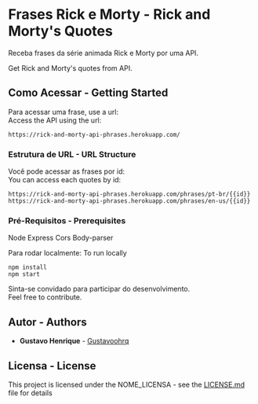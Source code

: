 # Frases Rick e Morty - Rick and Morty's Quotes

Receba frases da série animada Rick e Morty por uma API.

Get Rick and Morty's quotes from API.

## Como Acessar - Getting Started

Para acessar uma frase, use a url:</br>
Access the API using the url:

```
https://rick-and-morty-api-phrases.herokuapp.com/
```
### Estrutura de URL - URL Structure

Você pode acessar as frases por id:</br>
You can access each quotes by id:
```
https://rick-and-morty-api-phrases.herokuapp.com/phrases/pt-br/{{id}}
https://rick-and-morty-api-phrases.herokuapp.com/phrases/en-us/{{id}}
```

### Pré-Requisitos - Prerequisites

Node
Express
Cors
Body-parser

Para rodar localmente:
To run locally

```
npm install
npm start
```


Sinta-se convidado para participar do desenvolvimento.</br>
Feel free to contribute.

## Autor - Authors

* **Gustavo Henrique** - [Gustavoohrq](https://github.com/Gustavoohrq)


## Licensa - License

This project is licensed under the NOME_LICENSA - see the [LICENSE.md](LICENSE.md) file for details

